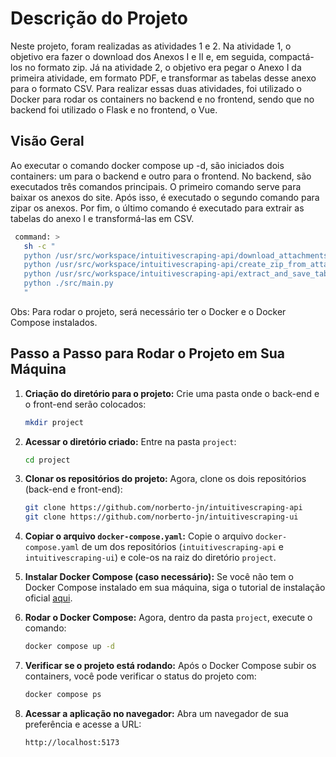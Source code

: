 # Descrição do Projeto

Neste projeto, foram realizadas as atividades 1 e 2. Na atividade 1, o objetivo era fazer o download dos Anexos I e II e, em seguida, compactá-los no formato zip. Já na atividade 2, o objetivo era pegar o Anexo I da primeira atividade, em formato PDF, e transformar as tabelas desse anexo para o formato CSV. Para realizar essas duas atividades, foi utilizado o Docker para rodar os containers no backend e no frontend, sendo que no backend foi utilizado o Flask e no frontend, o Vue.

## Visão Geral

Ao executar o comando docker compose up -d, são iniciados dois containers: um para o backend e outro para o frontend. No backend, são executados três comandos principais. O primeiro comando serve para baixar os anexos do site. Após isso, é executado o segundo comando para zipar os anexos. Por fim, o último comando é executado para extrair as tabelas do anexo I e transformá-las em CSV.

   ```bash
    command: > 
      sh -c "
      python /usr/src/workspace/intuitivescraping-api/download_attachments.py && 
      python /usr/src/workspace/intuitivescraping-api/create_zip_from_attachments.py && 
      python /usr/src/workspace/intuitivescraping-api/extract_and_save_tables_from_pdf.py && 
      python ./src/main.py
      "
   ```

Obs: Para rodar o projeto, será necessário ter o Docker e o Docker Compose instalados.


## Passo a Passo para Rodar o Projeto em Sua Máquina

1. **Criação do diretório para o projeto:**
   Crie uma pasta onde o back-end e o front-end serão colocados:
   ```bash
   mkdir project
   ```

2. **Acessar o diretório criado:**
   Entre na pasta `project`:
   ```bash
   cd project
   ```

3. **Clonar os repositórios do projeto:**
   Agora, clone os dois repositórios (back-end e front-end):
   ```bash
   git clone https://github.com/norberto-jn/intuitivescraping-api
   git clone https://github.com/norberto-jn/intuitivescraping-ui
   ```

4. **Copiar o arquivo `docker-compose.yaml`:**
   Copie o arquivo `docker-compose.yaml` de um dos repositórios (`intuitivescraping-api` e `intuitivescraping-ui`) e cole-os na raiz do diretório `project`.


5. **Instalar Docker Compose (caso necessário):**
   Se você não tem o Docker Compose instalado em sua máquina, siga o tutorial de instalação oficial [aqui](https://docs.docker.com/compose/install/).


6. **Rodar o Docker Compose:**
   Agora, dentro da pasta `project`, execute o comando:
   ```bash
   docker compose up -d
   ```

7. **Verificar se o projeto está rodando:**
   Após o Docker Compose subir os containers, você pode verificar o status do projeto com:
   ```bash
   docker compose ps
   ```

8. **Acessar a aplicação no navegador:**
   Abra um navegador de sua preferência e acesse a URL:
   ```
   http://localhost:5173
   ```
